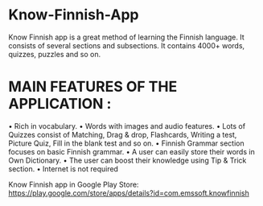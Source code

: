 # Know-Finnish-App
Know Finnish app is a great method of learning the Finnish language. It consists of several sections and subsections. It contains 4000+ words, quizzes, puzzles and so on.  

# MAIN FEATURES OF THE APPLICATION : 

• Rich in vocabulary.
• Words with images and audio features. 
• Lots of Quizzes consist of Matching, Drag &amp; drop, Flashcards, Writing a test, Picture Quiz, Fill in the blank test and so on. 
• Finnish Grammar section focuses on basic Finnish grammar.
• A user can easily store their words in Own Dictionary. • The user can boost their knowledge using Tip &amp; Trick section. 
• Internet is not required  

Know Finnish app in Google Play Store: https://play.google.com/store/apps/details?id=com.emssoft.knowfinnish
